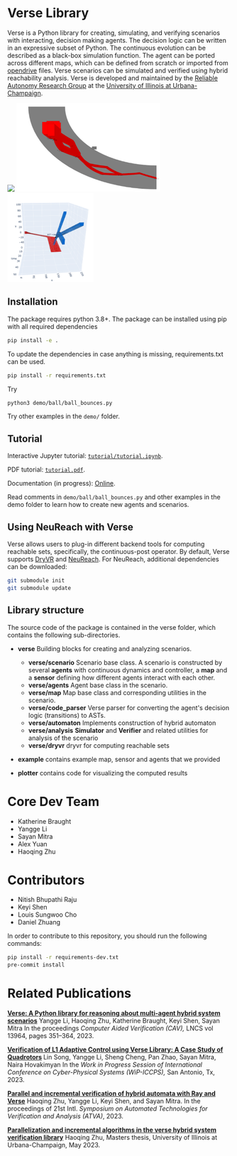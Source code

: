 # Verse Library

Verse is a Python library for creating, simulating, and verifying scenarios with interacting, decision making agents. The decision logic can be written in an expressive subset of Python. The continuous evolution can be described as a black-box simulation function. The agent can be ported across different maps, which can be defined from scratch or imported from [opendrive](https://www.opendrive.com/) files. Verse scenarios can be simulated and verified using hybrid reachability analysis. Verse is developed and maintained by the [Reliable Autonomy Research Group](https://mitras.ece.illinois.edu/group.html) at the [University of Illinois at Urbana-Champaign](https://ece.illinois.edu/).

<img src="./docs/source/figs/drone-2-8.gif" height="200"/> <img src="./docs/source/figs/nondeterm_sensor.png" height="200"/> <img src="./docs/source/figs/car-ped-1.png" height="200"/>

## Installation
The package requires python 3.8+. The package can be installed using pip with all required dependencies

```sh
pip install -e .
```
To update the dependencies in case anything is missing, requirements.txt can be used.

```sh
pip install -r requirements.txt
```
Try
```sh
python3 demo/ball/ball_bounces.py
```
Try other examples in the `demo/` folder. 

## Tutorial

Interactive Jupyter tutorial: [`tutorial/tutorial.ipynb`](tutorial/tutorial.ipynb).

PDF tutorial: [`tutorial.pdf`](tutorial/tutorial.pdf).

Documentation (in progress): [Online](https://autoverse-ai.github.io/Verse-library/). 

Read comments in `demo/ball/ball_bounces.py` and other examples in the demo folder to learn how to create new agents and scenarios.



## Using NeuReach with Verse
Verse allows users to plug-in different backend tools for computing reachable sets, specifically, the continuous-post operator. By default, Verse supports [DryVR](https://mitras.ece.illinois.edu/research/2017/DryVRpaper.pdf) and [NeuReach](https://mitras.ece.illinois.edu/research/2022/nureac22TACAS.pdf). For NeuReach, additional dependencies can be downloaded:
```sh
git submodule init
git submodule update
```

## Library structure

The source code of the package is contained in the verse folder, which contains the following sub-directories.

- **verse** Building blocks for creating and analyzing scenarios.

  - **verse/scenario** Scenario base class. A scenario is constructed by several **agents** with continuous dynamics and controller, a **map** and a **sensor** defining how different agents interact with each other.
  - **verse/agents** Agent base class in the scenario.
  - **verse/map** Map base class and corresponding utilities in the scenario.
  - **verse/code_parser** Verse parser for converting the agent's decision logic (transitions)  to ASTs.
  - **verse/automaton** Implements construction of hybrid automaton
  - **verse/analysis** **Simulator** and **Verifier** and related utilities for  analysis of the scenario
  - **verse/dryvr** dryvr for computing reachable sets


- **example** contains example map, sensor and agents that we provided


- **plotter** contains code for visualizing the computed results

# Core Dev Team

- Katherine Braught
- Yangge Li
- Sayan Mitra
- Alex Yuan
- Haoqing Zhu

# Contributors
- Nitish Bhupathi Raju 
- Keyi Shen
- Louis Sungwoo Cho
- Daniel Zhuang


In order to contribute to this repository, you should run the following commands:
```sh
pip install -r requirements-dev.txt
pre-commit install
```

# Related Publications

<b> [Verse: A Python library for reasoning about multi-agent hybrid system scenarios](https://arxiv.org/abs/2301.08714)</b>
Yangge Li, Haoqing Zhu, Katherine Braught, Keyi Shen, Sayan Mitra
In the proceedings <i>Computer Aided Verification (CAV),</i> LNCS vol 13964, pages 351–364, 2023.

<b> [Verification of L1 Adaptive Control using Verse Library: A Case Study of Quadrotors](https://arxiv.org/abs/2303.13819) </b>
Lin Song, Yangge Li, Sheng Cheng, Pan Zhao, Sayan Mitra, Naira Hovakimyan
In the <i>Work in Progress Session of International Conference on Cyber-Physical Systems (WiP-ICCPS),</i> San Antonio, Tx, 2023.

<b> [Parallel and incremental verification of hybrid automata with Ray and Verse](https://link.springer.com/chapter/10.1007/978-3-031-45329-8_5)</b>
Haoqing Zhu, Yangge Li, Keyi Shen, and Sayan Mitra.
In the proceedings of  21st Intl. <i>Symposium on Automated Technologies for Verification and Analysis (ATVA)</i>, 2023.

<b> [Parallelization and incremental algorithms in the verse hybrid system verification library](https://www.ideals.illinois.edu/items/127392)</b>
Haoqing Zhu, Masters thesis, University of Illinois at Urbana-Champaign, May 2023.
